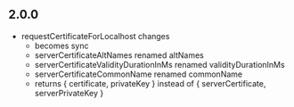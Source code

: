 ## 2.0.0

- requestCertificateForLocalhost changes
  - becomes sync
  - serverCertificateAltNames renamed altNames
  - serverCertificateValidityDurationInMs renamed validityDurationInMs
  - serverCertificateCommonName renamed commonName
  - returns { certificate, privateKey } instead of { serverCertificate, serverPrivateKey }
